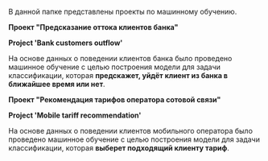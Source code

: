 В данной папке представлены проекты по машинному обучению.

**Проект "Предсказание оттока клиентов банка"**

**Project 'Bank customers outflow'**

На основе данных о поведении клиентов банка было проведено машинное обучение с целью построения модели для задачи классификации, которая **предскажет, уйдёт клиент из банка в ближайшее время или нет**.

**Проект "Рекомендация тарифов оператора сотовой связи"**

**Project 'Mobile tariff recommendation'**

На основе данных о поведении клиентов мобильного оператора было проведено машинное обучение с целью построения модели для задачи классификации, которая **выберет подходящий клиенту тариф**.
